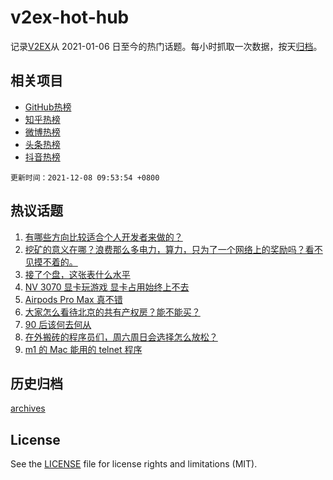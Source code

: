 # v2ex-hot-hub

 记录[V2EX](https://www.v2ex.com/)从 2021-01-06 日至今的热门话题。每小时抓取一次数据，按天[归档](archives)。
 
 ## 相关项目

- [GitHub热榜](https://github.com/lonnyzhang423/github-hot-hub)
- [知乎热榜](https://github.com/lonnyzhang423/zhihu-hot-hub)
- [微博热榜](https://github.com/lonnyzhang423/weibo-hot-hub)
- [头条热榜](https://github.com/lonnyzhang423/toutiao-hot-hub)
- [抖音热榜](https://github.com/lonnyzhang423/douyin-hot-hub)


 `更新时间：2021-12-08 09:53:54 +0800`

## 热议话题

1. [有哪些方向比较适合个人开发者来做的？](https://www.v2ex.com/t/820593)
1. [挖矿的意义在哪？浪费那么多电力，算力，只为了一个网络上的奖励吗？看不见摸不着的。](https://www.v2ex.com/t/820628)
1. [接了个盘，这张表什么水平](https://www.v2ex.com/t/820687)
1. [NV 3070 显卡玩游戏 显卡占用始终上不去](https://www.v2ex.com/t/820541)
1. [Airpods Pro Max 真不错](https://www.v2ex.com/t/820567)
1. [大家怎么看待北京的共有产权房？能不能买？](https://www.v2ex.com/t/820678)
1. [90 后该何去何从](https://www.v2ex.com/t/820774)
1. [在外搬砖的程序员们，周六周日会选择怎么放松？](https://www.v2ex.com/t/820614)
1. [m1 的 Mac 能用的 telnet 程序](https://www.v2ex.com/t/820575)

## 历史归档

[archives](archives)

## License

See the [LICENSE](LICENSE) file for license rights and limitations (MIT).
